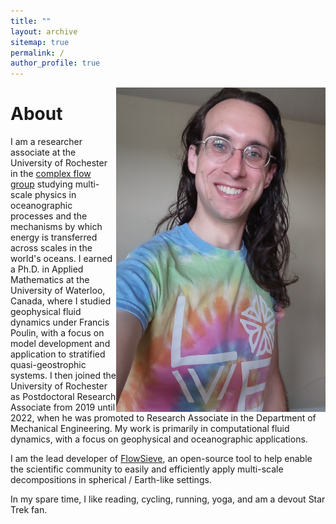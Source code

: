 ```yaml
---
title: ""
layout: archive
sitemap: true
permalink: /
author_profile: true
---
```


<img src="/assets/images/BenStorer.jpg" width="335px" alt="Ben Storer" align="right" padding="30px" />

# About

I am a researcher associate at the University of Rochester in the [complex flow group](http://www.complexflowgroup.com) studying multi-scale physics in oceanographic processes and the mechanisms by which energy is transferred across scales in the world's oceans. 
I earned a Ph.D. in Applied Mathematics at the University of Waterloo, Canada, where I studied geophysical fluid dynamics under Francis Poulin, with a focus on model development and application to stratified quasi-geostrophic systems. 
I then joined the University of Rochester as Postdoctoral Research Associate from 2019 until 2022, when he was promoted to Research Associate in the Department of Mechanical Engineering. 
My work is primarily in computational fluid dynamics, with a focus on geophysical and oceanographic applications. 

I am the lead developer of [FlowSieve](https://github.com/husseinaluie/FlowSieve), an open-source tool to help enable the scientific community to easily and efficiently apply multi-scale decompositions in spherical / Earth-like settings.

In my spare time, I like reading, cycling, running, yoga, and am a devout Star Trek fan.

